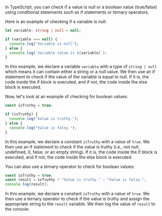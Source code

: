 In TypeScript, you can check if a value is null or a boolean value (true/false) using conditional statements such as if statements or ternary operators.

Here is an example of checking if a variable is null:

```typescript
let variable: string | null = null;

if (variable === null) {
  console.log("Variable is null");
} else {
  console.log(`Variable value is ${variable}`);
}
```

In this example, we declare a variable `variable` with a type of `string | null` which means it can contain either a string or a null value. We then use an if statement to check if the value of the variable is equal to null. If it is, the code inside the if block is executed, and if not, the code inside the else block is executed.

Now, let's look at an example of checking for boolean values:

```typescript
const isTruthy = true;

if (isTruthy) {
  console.log("Value is truthy.");
} else {
  console.log("Value is falsy.");
}
```

In this example, we declare a constant `isTruthy` with a value of `true`. We then use an if statement to check if the value is truthy (i.e., not null, undefined, 0, false, or an empty string). If it is, the code inside the if block is executed, and if not, the code inside the else block is executed.

You can also use a ternary operator to check for boolean values:

```typescript
const isTruthy = true;
const result = isTruthy ? "Value is truthy." : "Value is falsy.";
console.log(result);
```

In this example, we declare a constant `isTruthy` with a value of `true`. We then use a ternary operator to check if the value is truthy and assign the appropriate string to the `result` variable. We then log the value of `result` to the console.